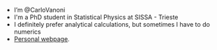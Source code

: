 - I’m @CarloVanoni
- I'm a PhD student in Statistical Physics at SISSA - Trieste
- I definitely prefer analytical calculations, but sometimes I have to do numerics
- [Personal webpage](https://www.statphys.sissa.it/wordpress/?page_id=5940).

<!---
CarloVanoni/CarloVanoni is a ✨ special ✨ repository because its `README.md` (this file) appears on your GitHub profile.
You can click the Preview link to take a look at your changes.
--->
